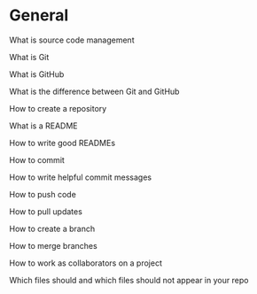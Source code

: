 # General

What is source code management

What is Git

What is GitHub

What is the difference between Git and GitHub

How to create a repository

What is a README

How to write good READMEs

How to commit

How to write helpful commit messages

How to push code

How to pull updates

How to create a branch

How to merge branches

How to work as collaborators on a project

Which files should and which files should not appear in your repo
